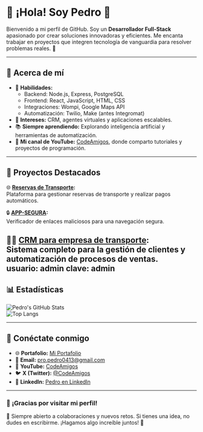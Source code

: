 # 👋 ¡Hola! Soy Pedro 🚀  

Bienvenido a mi perfil de GitHub. Soy un **Desarrollador Full-Stack** apasionado por crear soluciones innovadoras y eficientes. Me encanta trabajar en proyectos que integren tecnología de vanguardia para resolver problemas reales. 🌟

---

## 🌟 Acerca de mí  
- 🧠 **Habilidades:**  
  - Backend: Node.js, Express, PostgreSQL  
  - Frontend: React, JavaScript, HTML, CSS  
  - Integraciones: Wompi, Google Maps API  
  - Automatización: Twilio, Make (antes Integromat)  
- 🎯 **Intereses:** CRM, agentes virtuales y aplicaciones escalables.  
- 📚 **Siempre aprendiendo:** Explorando inteligencia artificial y herramientas de automatización.  
- 🎥 **Mi canal de YouTube:** [CodeAmigos](https://www.youtube.com/@codeamigos), donde comparto tutoriales y proyectos de programación.  

---

## 💼 Proyectos Destacados  
🌐 **[Reservas de Transporte](https://cotizador-frontend.vercel.app):**  
Plataforma para gestionar reservas de transporte y realizar pagos automáticos.  

🔒 **[APP-SEGURA](https://github.com/propiter/app-segura):**  
Verificador de enlaces maliciosos para una navegación segura.  

👨‍💻 **[CRM para empresa de transporte](https://crmone.vercel.app/):**  
Sistema completo para la gestión de clientes y automatización de procesos de ventas.  
usuario: admin
clave: admin
---

## 📊 Estadísticas  
![Pedro's GitHub Stats](https://github-readme-stats.vercel.app/api?username=propiter&show_icons=true&theme=radical)  
![Top Langs](https://github-readme-stats.vercel.app/api/top-langs/?username=propiter&layout=compact&theme=radical)  

---

## 💬 Conéctate conmigo  
- 🌐 **Portafolio:** [Mi Portafolio](https://portfolio.codeamigos.co/)  
- 📧 **Email:** pro.pedro0413@gmail.com  
- 🎥 **YouTube:** [CodeAmigos](https://youtube.com/@CodeAmigos)  
- 🐦 **X (Twitter):** [@CodeAmigos](https://twitter.com/CodeAmigos)  
- 💼 **LinkedIn:** [Pedro en LinkedIn](https://www.linkedin.com/in/pedrorodriguezortiz/)  

---

### 🌟 **¡Gracias por visitar mi perfil!**  
🙌 Siempre abierto a colaboraciones y nuevos retos. Si tienes una idea, no dudes en escribirme. ¡Hagamos algo increíble juntos! 🚀

